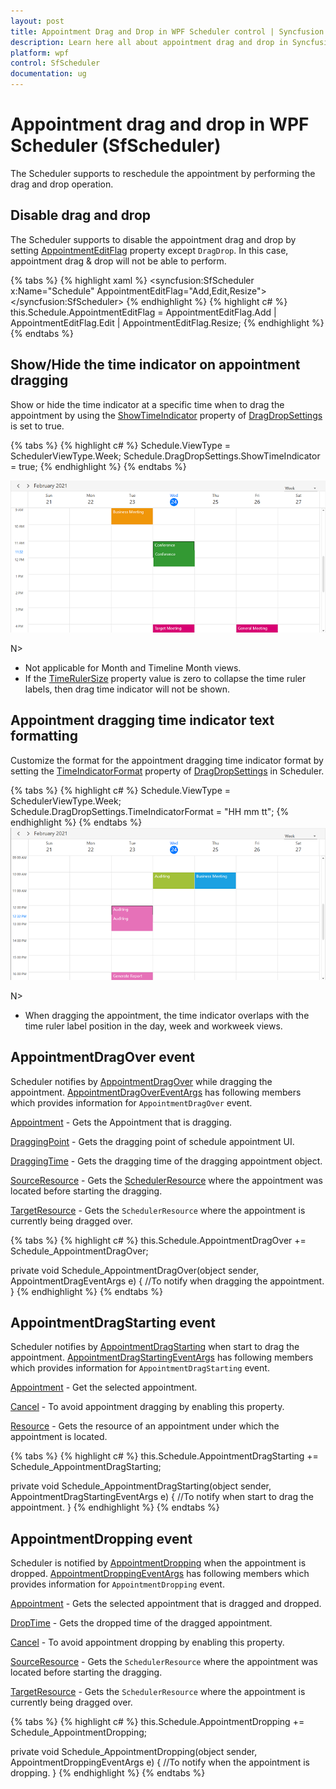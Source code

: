 ```yaml
---
layout: post
title: Appointment Drag and Drop in WPF Scheduler control | Syncfusion
description: Learn here all about appointment drag and drop in Syncfusion WPF Scheduler (SfScheduler) control and more.
platform: wpf
control: SfScheduler
documentation: ug
---
```

# Appointment drag and drop in WPF Scheduler (SfScheduler)
The Scheduler supports to reschedule the appointment by performing the drag and drop operation. 

## Disable drag and drop
The Scheduler supports to disable the appointment drag and drop by setting [AppointmentEditFlag](https://help.syncfusion.com/cr/wpf/Syncfusion.UI.Xaml.Scheduler.SfScheduler.html#Syncfusion_UI_Xaml_Scheduler_SfScheduler_AppointmentEditFlag) property except `DragDrop`. In this case, appointment drag & drop will not be able to perform. 

{% tabs %}
{% highlight xaml %}
<syncfusion:SfScheduler x:Name="Schedule"
                        AppointmentEditFlag="Add,Edit,Resize">
 </syncfusion:SfScheduler>
{% endhighlight %}
{% highlight c# %}
this.Schedule.AppointmentEditFlag = AppointmentEditFlag.Add | AppointmentEditFlag.Edit | AppointmentEditFlag.Resize;
{% endhighlight %}
{% endtabs %}

## Show/Hide the time indicator on appointment dragging
Show or hide the time indicator at a specific time when to drag the appointment by using the [ShowTimeIndicator](https://help.syncfusion.com/cr/wpf/Syncfusion.UI.Xaml.Scheduler.DragDropSettings.html#Syncfusion_UI_Xaml_Scheduler_DragDropSettings_ShowTimeIndicator) property of [DragDropSettings](https://help.syncfusion.com/cr/wpf/Syncfusion.UI.Xaml.Scheduler.DragDropSettings.html) is set to true. 

{% tabs %}
{% highlight c# %}
Schedule.ViewType = SchedulerViewType.Week;
Schedule.DragDropSettings.ShowTimeIndicator = true;
{% endhighlight %}
{% endtabs %}

![show-appointment-dragging-time-indicator-wpf-scheduler](DaysView_Images/adding-show-appointment-dragging-time-indicator-wpf-scheduler.png)

N>
* Not applicable for Month and Timeline Month views. 
* If the [TimeRulerSize](https://help.syncfusion.com/cr/wpf/Syncfusion.UI.Xaml.Scheduler.TimeSlotViewSettings.html#Syncfusion_UI_Xaml_Scheduler_TimeSlotViewSettings_TimeRulerSize) property value is zero to collapse the time ruler labels, then drag time indicator will not be shown.

## Appointment dragging time indicator text formatting
Customize the format for the appointment dragging time indicator format by setting the [TimeIndicatorFormat](https://help.syncfusion.com/cr/wpf/Syncfusion.UI.Xaml.Scheduler.DragDropSettings.html#Syncfusion_UI_Xaml_Scheduler_DragDropSettings_TimeIndicatorFormat) property of [DragDropSettings](https://help.syncfusion.com/cr/wpf/Syncfusion.UI.Xaml.Scheduler.DragDropSettings.html) in Scheduler.

{% tabs %}
{% highlight c# %}
Schedule.ViewType = SchedulerViewType.Week;
Schedule.DragDropSettings.TimeIndicatorFormat = "HH mm tt";
{% endhighlight %}
{% endtabs %}
![customize-appointment-dragging-time-indicator-format-wpf-scheduler](DaysView_Images/adding-customize-appointment-dragging-time-indicator-format-wpf-scheduler.png)

N>
* When dragging the appointment, the time indicator overlaps with the time ruler label position in the day, week and workweek views. 

## AppointmentDragOver event
Scheduler notifies by [AppointmentDragOver](https://help.syncfusion.com/cr/wpf/Syncfusion.UI.Xaml.Scheduler.SfScheduler.html) while dragging the appointment. [AppointmentDragOverEventArgs](https://help.syncfusion.com/cr/wpf/Syncfusion.UI.Xaml.Scheduler.AppointmentDragOverEventArgs.html) has following members which provides information for `AppointmentDragOver` event.

[Appointment](https://help.syncfusion.com/cr/wpf/Syncfusion.UI.Xaml.Scheduler.AppointmentDragOverEventArgs.html#Syncfusion_UI_Xaml_Scheduler_AppointmentDragOverEventArgs_Appointment) - Gets the Appointment that is dragging.

[DraggingPoint](https://help.syncfusion.com/cr/wpf/Syncfusion.UI.Xaml.Scheduler.AppointmentDragOverEventArgs.html#Syncfusion_UI_Xaml_Scheduler_AppointmentDragOverEventArgs_DraggingPoint) - Gets the dragging point of schedule appointment UI.

[DraggingTime](https://help.syncfusion.com/cr/wpf/Syncfusion.UI.Xaml.Scheduler.AppointmentDragOverEventArgs.html#Syncfusion_UI_Xaml_Scheduler_AppointmentDragOverEventArgs_DraggingTime) - Gets the dragging time of the dragging appointment object.

[SourceResource](https://help.syncfusion.com/cr/wpf/Syncfusion.UI.Xaml.Scheduler.AppointmentDragOverEventArgs.html#Syncfusion_UI_Xaml_Scheduler_AppointmentDragOverEventArgs_SourceResource) - Gets the [SchedulerResource](https://help.syncfusion.com/cr/wpf/Syncfusion.UI.Xaml.Scheduler.SchedulerResource.html) where the appointment was located before starting the dragging. 

[TargetResource](https://help.syncfusion.com/cr/wpf/Syncfusion.UI.Xaml.Scheduler.AppointmentDragOverEventArgs.html#Syncfusion_UI_Xaml_Scheduler_AppointmentDragOverEventArgs_TargetResource) - Gets the `SchedulerResource` where the appointment is currently being dragged over.

{% tabs %}
{% highlight c# %}
this.Schedule.AppointmentDragOver += Schedule_AppointmentDragOver;

private void Schedule_AppointmentDragOver(object sender, AppointmentDragEventArgs e)
{
   //To notify when dragging the appointment.
}
{% endhighlight %}
{% endtabs %}  

## AppointmentDragStarting event
Scheduler notifies by [AppointmentDragStarting](https://help.syncfusion.com/cr/wpf/Syncfusion.UI.Xaml.Scheduler.SfScheduler.html) when start to drag the appointment. 
[AppointmentDragStartingEventArgs](https://help.syncfusion.com/cr/wpf/Syncfusion.UI.Xaml.Scheduler.AppointmentDragStartingEventArgs.html) has following members which provides information for `AppointmentDragStarting` event.

[Appointment](https://help.syncfusion.com/cr/wpf/Syncfusion.UI.Xaml.Scheduler.AppointmentDragStartingEventArgs.html#Syncfusion_UI_Xaml_Scheduler_AppointmentDragStartingEventArgs_Appointment) - Get the selected appointment.

[Cancel](https://docs.microsoft.com/en-us/dotnet/api/system.componentmodel.canceleventargs.cancel?view=netcore-3.1) - To avoid appointment dragging by enabling this property.

[Resource](https://help.syncfusion.com/cr/wpf/Syncfusion.UI.Xaml.Scheduler.AppointmentDragStartingEventArgs.html#Syncfusion_UI_Xaml_Scheduler_AppointmentDragStartingEventArgs_Resource) - Gets the resource of an appointment under which the appointment is located.

{% tabs %}
{% highlight c# %}
this.Schedule.AppointmentDragStarting += Schedule_AppointmentDragStarting;

private void Schedule_AppointmentDragStarting(object sender, AppointmentDragStartingEventArgs e)
{
   //To notify when start to drag the appointment.
}
{% endhighlight %}
{% endtabs %}

## AppointmentDropping event
Scheduler is notified by [AppointmentDropping](https://help.syncfusion.com/cr/wpf/Syncfusion.UI.Xaml.Scheduler.SfScheduler.html) when the appointment is dropped.
 [AppointmentDroppingEventArgs](https://help.syncfusion.com/cr/wpf/Syncfusion.UI.Xaml.Scheduler.AppointmentDroppingEventArgs.html) has following members which provides information for `AppointmentDropping` event.

[Appointment](https://help.syncfusion.com/cr/wpf/Syncfusion.UI.Xaml.Scheduler.AppointmentDroppingEventArgs.html#Syncfusion_UI_Xaml_Scheduler_AppointmentDroppingEventArgs_Appointment) - Gets the selected appointment that is dragged and dropped.

[DropTime](https://help.syncfusion.com/cr/wpf/Syncfusion.UI.Xaml.Scheduler.AppointmentDroppingEventArgs.html#Syncfusion_UI_Xaml_Scheduler_AppointmentDroppingEventArgs_DropTime) - Gets the dropped time of the dragged appointment.

[Cancel](https://docs.microsoft.com/en-us/dotnet/api/system.componentmodel.canceleventargs.cancel?view=netcore-3.1) - To avoid appointment dropping by enabling this property.

[SourceResource](https://help.syncfusion.com/cr/wpf/Syncfusion.UI.Xaml.Scheduler.AppointmentDroppingEventArgs.html#Syncfusion_UI_Xaml_Scheduler_AppointmentDroppingEventArgs_SourceResource) - Gets the `SchedulerResource` where the appointment was located before starting the dragging.

[TargetResource](https://help.syncfusion.com/cr/wpf/Syncfusion.UI.Xaml.Scheduler.AppointmentDroppingEventArgs.html#Syncfusion_UI_Xaml_Scheduler_AppointmentDroppingEventArgs_TargetResource) - Gets the `SchedulerResource` where the appointment is currently being dragged over.

{% tabs %}
{% highlight c# %}
this.Schedule.AppointmentDropping += Schedule_AppointmentDropping;

private void Schedule_AppointmentDropping(object sender, AppointmentDroppingEventArgs e)
{
  //To notify when the appointment is dropping.
}
{% endhighlight %}
{% endtabs %} 